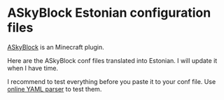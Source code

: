 # ASkyBlock Estonian configuration files

[ASkyBlock](http://dev.bukkit.org/bukkit-plugins/skyblock/) is an Minecraft plugin.

Here are the ASkyBlock conf files translated into Estonian.
I will update it when I have time.

I recommend to test everything before you paste it to your conf file.
Use [online YAML parser](http://yaml-online-parser.appspot.com/) to test them.
